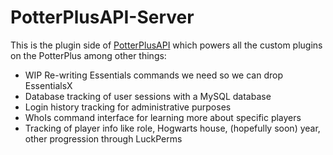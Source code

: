 # PotterPlusAPI-Server

This is the plugin side of [PotterPlusAPI](https://github.com/PotterPlus/PotterPlusAPI) which powers all the custom plugins on the PotterPlus among other things:

* WIP Re-writing Essentials commands we need so we can drop EssentialsX
* Database tracking of user sessions with a MySQL database
* Login history tracking for administrative purposes
* WhoIs command interface for learning more about specific players
* Tracking of player info like role, Hogwarts house, (hopefully soon) year, other progression through LuckPerms